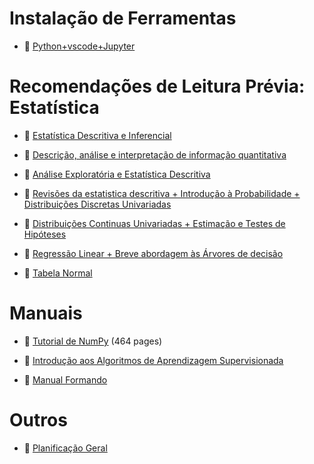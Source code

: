 # Instalação de Ferramentas

* 📑 [Python+vscode+Jupyter](00-InstalarFerramentas.pdf)



# Recomendações de Leitura Prévia: Estatística

* 📑 [Estatística Descritiva e Inferencial](01_ManualEstatistica.pdf)

* 📑 [Descrição, análise e interpretação de informação quantitativa](02_ConceitosEstatistica.pdf)

* 📑 [Análise Exploratória e Estatística Descritiva](03_Estatisticadescritiva.pdf)

* 📑 [Revisões da estatistica descritiva +  Introdução à Probabilidade + Distribuições Discretas Univariadas](Aula_1_PG_MBT_Models_and_Business_7set2021.pdf)

* 📑 [Distribuições Continuas Univariadas + Estimação e Testes de Hipóteses](Aula_2.0_PG_MKT&BT_Distribuições_Continuas_Testes_H_e_amostragem.pdf)

* 📑 [Regressão Linear + Breve abordagem às Árvores de decisão](Aula_3.0_PG_MKT&BT_Regressão_Linear.pdf)

* 📑 [Tabela Normal](tabela_normal.pdf)



# Manuais 

* 📑 [Tutorial de NumPy](00_numpy_tutorial.pdf) (464 pages)

* 📑 [Introdução aos Algoritmos de Aprendizagem Supervisionada](Manual_Apoio.pdf)

* 📑 [Manual Formando](Manual_Formando_UFCD10810.pdf)



# Outros

* 📑 [Planificação Geral](PLANIFICACAOGERAL.pdf)

